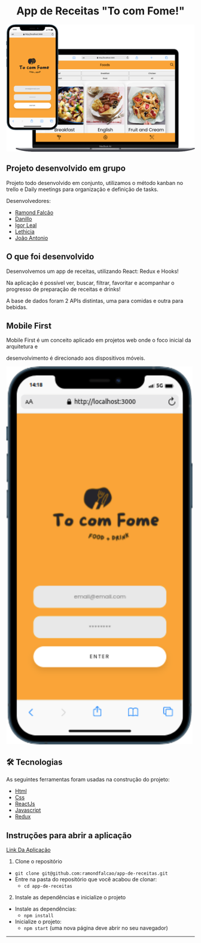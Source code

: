 #  <h1 align="center">App de Receitas "To com Fome!"</h1>
![img](img-app-recipes.svg)

## Projeto desenvolvido em grupo

Projeto todo desenvolvido em conjunto, utilizamos o método kanban no trello e Daily meetings para organização e definição de tasks.

Desenvolvedores:

- [Ramond Falcão](https://github.com/ramondfalcao)
- [Danillo](https://github.com/danillogoncalves)
- [Igor Leal](https://github.com/IgorHLeal)
- [Lethicia](https://github.com/Lethiciahas)
- [João Antonio](https://github.com/JoaopSilvaa)

## O que foi desenvolvido

Desenvolvemos um app de receitas, utilizando React: Redux e Hooks!

Na aplicação é possível ver, buscar, filtrar, favoritar e acompanhar o progresso de preparação de receitas e drinks!

A base de dados foram 2 APIs distintas, uma para comidas e outra para bebidas.

## Mobile First 

Mobile First é um conceito aplicado em projetos web onde o foco inicial da arquitetura e 

desenvolvimento é direcionado aos dispositivos móveis.

![img](img-size-mobile.svg)


## 🛠 Tecnologias

As seguintes ferramentas foram usadas na construção do projeto:

- [Html](https://developer.mozilla.org/en-US/docs/Web/HTML)
- [Css](https://developer.mozilla.org/en-US/docs/Web/CSS)
- [ReactJs](https://pt-br.reactjs.org/)
- [Javascript](https://developer.mozilla.org/en-US/docs/Web/JavaScript)
- [Redux](https://redux.js.org/)

## Instruções para abrir a aplicação
[Link Da Aplicação](https://ramondfalcao.github.io/trivia-game/)

1. Clone o repositório
  * `git clone git@github.com:ramondfalcao/app-de-receitas.git`
  * Entre na pasta do repositório que você acabou de clonar:
    * `cd app-de-receitas`

2. Instale as dependências e inicialize o projeto
  * Instale as dependências:
    * `npm install`
  * Inicialize o projeto:
    * `npm start` (uma nova página deve abrir no seu navegador)
---



